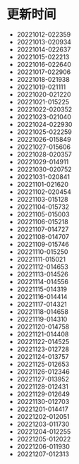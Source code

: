 # 更新时间
* 20221012-022359
* 20221013-020934
* 20221014-022637
* 20221015-022213
* 20221016-022640
* 20221017-022906
* 20221018-021938
* 20221019-021111
* 20221020-021220
* 20221021-015225
* 20221022-020352
* 20221023-021040
* 20221024-022930
* 20221025-022259
* 20221026-015849
* 20221027-015606
* 20221028-020357
* 20221029-014911
* 20221030-020752
* 20221031-020841
* 20221101-021620
* 20221102-020454
* 20221103-015128
* 20221104-015732
* 20221105-015003
* 20221106-015218
* 20221107-014727
* 20221108-014707
* 20221109-015746
* 20221110-015250
* 20221111-015021
* 20221112-014653
* 20221113-014526
* 20221114-014556
* 20221115-014319
* 20221116-014414
* 20221117-014321
* 20221118-014658
* 20221119-014310
* 20221120-014758
* 20221121-014408
* 20221122-014525
* 20221123-012728
* 20221124-013757
* 20221125-012653
* 20221126-012346
* 20221127-013952
* 20221128-012431
* 20221129-012649
* 20221130-012703
* 20221201-014417
* 20221202-012051
* 20221203-011730
* 20221204-012255
* 20221205-012022
* 20221206-011930
* 20221207-012313
